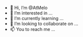 - 👋 Hi, I’m @AtMelo
- 👀 I’m interested in ...
- 🌱 I’m currently learning ...
- 💞️ I’m looking to collaborate on ...
- 📫 You to reach me ...

<!---
AtMelo/AtMelo is a ✨ special ✨ repository because its `README.md` (this file) appears on your GitHub profile.
You can click the Preview link to take a look at your changes.
--->

